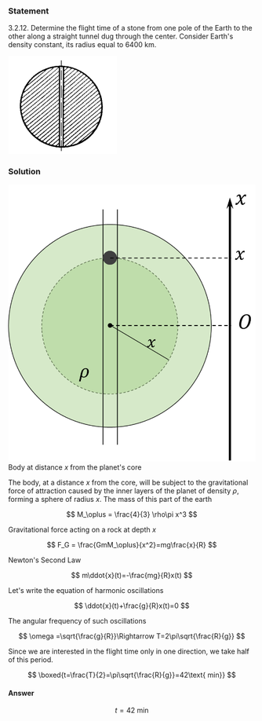 ###  Statement

$3.2.12.$ Determine the flight time of a stone from one pole of the Earth to the other along a straight tunnel dug through the center. Consider Earth's density constant, its radius equal to $6400$ km.

![ For problem $3.2.12$ |222x200, 26%](../../img/3.2.12/statement.png)

### Solution

![ Body at distance $x$ from the planet's core |864x968, 34%](../../img/3.2.12/3.2.12_1.png)  Body at distance $x$ from the planet's core

The body, at a distance $x$ from the core, will be subject to the gravitational force of attraction caused by the inner layers of the planet of density $\rho$, forming a sphere of radius $x$. The mass of this part of the earth

$$
M_\oplus = \frac{4}{3} \rho\pi x^3
$$

Gravitational force acting on a rock at depth $x$

$$
F_G = \frac{GmM_\oplus}{x^2}=mg\frac{x}{R}
$$

Newton's Second Law

$$
m\ddot{x}(t)=-\frac{mg}{R}x(t)
$$

Let's write the equation of harmonic oscillations

$$
\ddot{x}(t)+\frac{g}{R}x(t)=0
$$

The angular frequency of such oscillations

$$
\omega =\sqrt{\frac{g}{R}}\Rightarrow T=2\pi\sqrt{\frac{R}{g}}
$$

Since we are interested in the flight time only in one direction, we take half of this period.

$$
\boxed{t=\frac{T}{2}=\pi\sqrt{\frac{R}{g}}=42\text{ min}}
$$

#### Answer

$$
t=42\text{ min}
$$